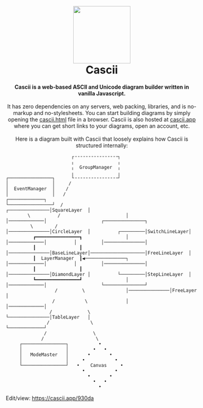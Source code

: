 <h1 align="center">
<br>
<img src="https://i.postimg.cc/FzK68HLQ/cascii-logo.png" width="150">
<br>
Cascii
<br>
</h1>
<p align="center">
<b>Cascii is a web-based ASCII and Unicode diagram builder written in vanilla Javascript.</b>
<br><br>
It has zero dependencies on any servers, web packing, libraries, and is no-markup and no-stylesheets. You can start building diagrams by simply opening the <a href="https://github.com/casparwylie/cascii-core/blob/main/cascii.html">cascii.html</a> file in a browser. Cascii is also hosted at <a href="cascii.app">cascii.app</a> where you can get short links to your diagrams, open an account, etc. 
<br><br>
Here is a diagram built with Cascii that loosely explains how Cascii is structured internally:
</p>

```
                        ┌╶╶╶╶╶╶╶╶╶╶╶╶╶╶╶╶┐                                                                      
                        ╷                ╷                                                                      
                        ╷  GroupManager  ╷                                                                      
                        ╷                ╷                                                                      
┌────────────────┐      └╶╶╶╶╶╶╶╶╶╶╶╶╶╶╶╶┘                                                                      
│                │     /                                                                                        
│  EventManager  │    /                                                                                         
│                │   /                                      ┌─────────────┐                                     
└────────────────┘  /                       ┌───────────────│SquareLayer  │                                     
        \          /                        │               │─────────────│                    ┌───────────────┐
         \        /                         │───────────────│CircleLayer  │          ┌─────────│SwitchLineLayer│
          ┏━━━━━━━━━━━━━━━━┓                │               │─────────────│          │         │───────────────│
          ┃                ┃                │───────────────│BaseLineLayer│────────────────────│FreeLineLayer  │
          ┃  LayerManager  ┃◀───────────────┐               │─────────────│          │         │───────────────│
          ┃                ┃                │───────────────│DiamondLayer │          └─────────│StepLineLayer  │
          ┗━━━━━━━━━━━━━━━━┛                │               │─────────────│                    └───────────────┘
                  /         \               │───────────────│FreeLayer    │                                     
                 /           \              │               │─────────────│                                     
                /             \             └───────────────│TableLayer   │                                     
               /               \                            └─────────────┘                                     
              /                 \                                                                               
             /                   \                                                                              
     ┌────────────────┐           •                                                                             
     │                │         •   •                                                                           
     │   ModeMaster   │       •       •                                                                         
     │                │     •           •                                                                       
     └────────────────┘   •    Canvas     •                                                                     
                            •           •                                                                       
                              •       •                                                                         
                                •   •                                                                           
                                  •                                                                             

```
Edit/view: https://cascii.app/930da

